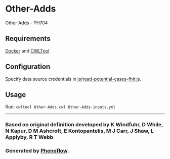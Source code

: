 # Other-Adds

Other Adds - PH704

## Requirements

[Docker](https://docs.docker.com/install/) and [CWLTool](https://github.com/common-workflow-language/cwltool#install)

## Configuration

Specify data source credentials in [js/read-potential-cases-fhir.js](js/read-potential-cases-fhir.js).

## Usage

Run: `cwltool Other-Adds.cwl Other-Adds-inputs.yml`

***

### Based on original definition developed by K Windfuhr, D While, N Kapur, D M Ashcroft, E Kontopantelis, M J Carr, J Shaw, L Applyby, R T Webb
### Generated by [Phenoflow](https://kclhi.org/phenoflow).
